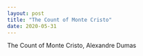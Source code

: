 ```yaml
---
layout: post
title: "The Count of Monte Cristo"
date: 2020-05-31
---
```


The Count of Monte Cristo, Alexandre Dumas
